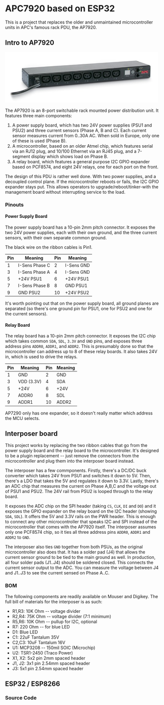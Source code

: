 # APC7920 based on ESP32

This is a project that replaces the older and unmaintained microcontroller
units in APC's famous rack PDU, the AP7920.

## Intro to AP7920

![image of AP7920](media/AP7920_SFR.jpg)

The AP7920 is an 8-port switchable rack mounted power distribution unit. It
features three main components:

1.  A power supply board, which has two 24V power supplies (PSU1 and PSU2) and
    three current sensors (Phase A, B and C). Each current sensor measures
    current from 0..30A AC. When sold in Europe, only one of these is used
    (Phase B).
1.  A microcontroller, based on an older Atmel chip, which features serial
    via an RJ12 plug, and 10/100 Ethernet via an RJ45 plug, and a 7-segment
    display which shows load on Phase B.
1.  A relay board, which features a general purpose I2C GPIO expander based on
    PCF8574, and eight 24V relays, one for each port on the front.

The design of this PDU is rather well done. With two power supplies, and a 
decoupled control plane. If the microcontroller reboots or fails, the I2C
GPIO expander stays put. This allows operators to upgrade/reboot/tinker-with
the management board without interrupting service to the load.

### Pinouts

#### Power Supply Board

The power supply board has a 10-pin 2mm pitch connector. It exposes the two
24V power supplies, each with their own ground, and the three current sensors,
with their own separate common ground.

The black wire on the ribbon cables is Pin1. 

Pin | Meaning | Pin | Meaning
--- | --- | --- | ---
1 | I-Sens Phase C | 2 | I-Sens GND
3 | I-Sens Phase A | 4 | I-Sens GND
5 | +24V PSU1 | 6 | +24V PSU1
7 | I-Sens Phase B | 8 | GND PSU1
9 | GND PSU2 | 10 | +24V PSU2

It's worth pointing out that on the power supply board, all ground planes
are separated (so there's one ground pin for PSU1, one for PSU2 and one for
the current sensors).

#### Relay Board

The relay board has a 10-pin 2mm pitch connector. It exposes the I2C chip
which takes common `SDA`, `SDL`, `3.3V` and `GND` pins, and exposes three
address pins `ADDR0`, `ADDR1`, and `ADDR2`. This is presumably done so that
the microcontroller can address up to 8 of these relay boards. It also takes
24V in, which is used to drive the relays.

Pin | Meaning | Pin | Meaning
--- | --- | --- | ---
1 | GND | 2 | GND
3 | VDD (3.3V) | 4 | SDA
5 | +24V | 6 | +24V
7 | ADDR0 | 8 | SDL
9 | ADDR1 | 10 | ADDR2

AP7290 only has one expander, so it doesn't really matter which address
the MCU selects.

## Interposer board

This project works by replacing the two ribbon cables that go from the power
supply board and the relay board to the microcontroller. It's designed to
be a plugin replacement -- just remove the connectors from the microcontroller
and plug them into the interposer board instead.

The interposer has a few commponents. Firstly, there's a DC/DC buck converter
which takes 24V from PSU1 and switches it down to 5V. Then, there's a LDO that
takes the 5V and regulates it down to 3.3V. Lastly, there's an ADC chip that
measures the current on Phase A,B,C and the voltage out of PSU1 and PSU2. The
24V rail from PSU2 is looped through to the relay board.

It exposes the ADC chip on the SPI header (taking `CS`, `CLK`, `DI` and `DO`)
and it exposes the GPIO expander on the relay board on the I2C header (showing
`SDA`, `SDL`). It offers the 5V and 3.3V rails on the PWR header. This is
enough to connect any other microcontroller that speaks I2C and SPI instead
of the microcontroller that comes with the AP7920 itself. The interposer
assumes only one PCF8574 chip, so it ties all three address pins `ADDR0`,
`ADDR1` and `ADDR2` to `GND`.

The interposer also ties `GND` together from both PSUs, as the original
microcontroller also does that. It has a solder pad (J4) that allows the
current sensor ground to be tied to the main ground as well. In production,
all four solder pads (J1..J4) should be soldered closed. This connects the
current sensor output to the ADC. You can measure the voltage between J4
and J1..J3 to see the current sensed on Phase A..C.

### BOM

The following components are readily available on Mouser and Digikey. The
full bill of materials for the interposer is as such:

*   R1,R3: 10K Ohm -- voltage divider
*   R2,R4: 75K Ohm -- voltage divider (7:1 minimum)
*   R5,R6: 10K Ohm -- pullup for I2C, optional
*   R7: 220 Ohm -- for blue LED
*   D1: Blue LED 
*   C1: 22uF Tantalum 35V
*   C2,C3: 10uF Tantalum 16V
*   U1: MCP3208 -- 150mil SOIC (Microchip)
*   U2: TSR1-2450 (Traco Power)
*   X1, X2: 5x2 pin 2mm spaced header
*   J1, J2: 3x1 pin 2.54mm spaced header
*   J3: 5x1 pin 2.54mm spaced header

## ESP32 / ESP8266

### Source Code
